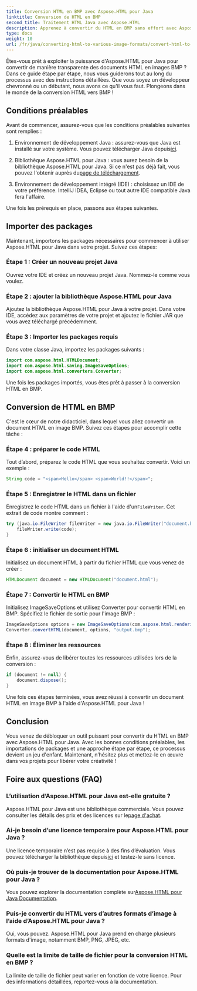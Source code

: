 ```yaml
---
title: Conversion HTML en BMP avec Aspose.HTML pour Java
linktitle: Conversion de HTML en BMP
second_title: Traitement HTML Java avec Aspose.HTML
description: Apprenez à convertir du HTML en BMP sans effort avec Aspose.HTML pour Java. Un guide étape par étape avec les prérequis et les importations de packages. Explorez maintenant !
type: docs
weight: 10
url: /fr/java/converting-html-to-various-image-formats/convert-html-to-bmp/
---
```


Êtes-vous prêt à exploiter la puissance d'Aspose.HTML pour Java pour convertir de manière transparente des documents HTML en images BMP ? Dans ce guide étape par étape, nous vous guiderons tout au long du processus avec des instructions détaillées. Que vous soyez un développeur chevronné ou un débutant, nous avons ce qu'il vous faut. Plongeons dans le monde de la conversion HTML vers BMP !

## Conditions préalables

Avant de commencer, assurez-vous que les conditions préalables suivantes sont remplies :

1.  Environnement de développement Java : assurez-vous que Java est installé sur votre système. Vous pouvez télécharger Java depuis[ici](https://www.java.com/download/).

2.  Bibliothèque Aspose.HTML pour Java : vous aurez besoin de la bibliothèque Aspose.HTML pour Java. Si ce n'est pas déjà fait, vous pouvez l'obtenir auprès du[page de téléchargement](https://releases.aspose.com/html/java/).

3. Environnement de développement intégré (IDE) : choisissez un IDE de votre préférence. IntelliJ IDEA, Eclipse ou tout autre IDE compatible Java fera l'affaire.

Une fois les prérequis en place, passons aux étapes suivantes.

## Importer des packages

Maintenant, importons les packages nécessaires pour commencer à utiliser Aspose.HTML pour Java dans votre projet. Suivez ces étapes:

### Étape 1 : Créer un nouveau projet Java

Ouvrez votre IDE et créez un nouveau projet Java. Nommez-le comme vous voulez.

### Étape 2 : ajouter la bibliothèque Aspose.HTML pour Java

Ajoutez la bibliothèque Aspose.HTML pour Java à votre projet. Dans votre IDE, accédez aux paramètres de votre projet et ajoutez le fichier JAR que vous avez téléchargé précédemment.

### Étape 3 : Importer les packages requis

Dans votre classe Java, importez les packages suivants :

```java
import com.aspose.html.HTMLDocument;
import com.aspose.html.saving.ImageSaveOptions;
import com.aspose.html.converters.Converter;
```

Une fois les packages importés, vous êtes prêt à passer à la conversion HTML en BMP.

## Conversion de HTML en BMP

C'est le cœur de notre didacticiel, dans lequel vous allez convertir un document HTML en image BMP. Suivez ces étapes pour accomplir cette tâche :

### Étape 4 : préparer le code HTML

Tout d’abord, préparez le code HTML que vous souhaitez convertir. Voici un exemple :

```java
String code = "<span>Hello</span> <span>World!!</span>";
```

### Étape 5 : Enregistrer le HTML dans un fichier

Enregistrez le code HTML dans un fichier à l'aide d'un`FileWriter`. Cet extrait de code montre comment :

```java
try (java.io.FileWriter fileWriter = new java.io.FileWriter("document.html")) {
    fileWriter.write(code);
}
```

### Étape 6 : initialiser un document HTML

Initialisez un document HTML à partir du fichier HTML que vous venez de créer :

```java
HTMLDocument document = new HTMLDocument("document.html");
```

### Étape 7 : Convertir le HTML en BMP

Initialisez ImageSaveOptions et utilisez Converter pour convertir HTML en BMP. Spécifiez le fichier de sortie pour l'image BMP :

```java
ImageSaveOptions options = new ImageSaveOptions(com.aspose.html.rendering.image.ImageFormat.Bmp);
Converter.convertHTML(document, options, "output.bmp");
```

### Étape 8 : Éliminer les ressources

Enfin, assurez-vous de libérer toutes les ressources utilisées lors de la conversion :

```java
if (document != null) {
    document.dispose();
}
```

Une fois ces étapes terminées, vous avez réussi à convertir un document HTML en image BMP à l'aide d'Aspose.HTML pour Java !

## Conclusion

Vous venez de débloquer un outil puissant pour convertir du HTML en BMP avec Aspose.HTML pour Java. Avec les bonnes conditions préalables, les importations de packages et une approche étape par étape, ce processus devient un jeu d'enfant. Maintenant, n’hésitez plus et mettez-le en œuvre dans vos projets pour libérer votre créativité !

## Foire aux questions (FAQ)

### L’utilisation d’Aspose.HTML pour Java est-elle gratuite ?
 Aspose.HTML pour Java est une bibliothèque commerciale. Vous pouvez consulter les détails des prix et des licences sur le[page d'achat](https://purchase.aspose.com/buy).

### Ai-je besoin d’une licence temporaire pour Aspose.HTML pour Java ?
 Une licence temporaire n’est pas requise à des fins d’évaluation. Vous pouvez télécharger la bibliothèque depuis[ici](https://releases.aspose.com/) et testez-le sans licence.

### Où puis-je trouver de la documentation pour Aspose.HTML pour Java ?
 Vous pouvez explorer la documentation complète sur[Aspose.HTML pour Java Documentation](https://reference.aspose.com/html/java/).

### Puis-je convertir du HTML vers d’autres formats d’image à l’aide d’Aspose.HTML pour Java ?
Oui, vous pouvez. Aspose.HTML pour Java prend en charge plusieurs formats d'image, notamment BMP, PNG, JPEG, etc.

### Quelle est la limite de taille de fichier pour la conversion HTML en BMP ?
La limite de taille de fichier peut varier en fonction de votre licence. Pour des informations détaillées, reportez-vous à la documentation.